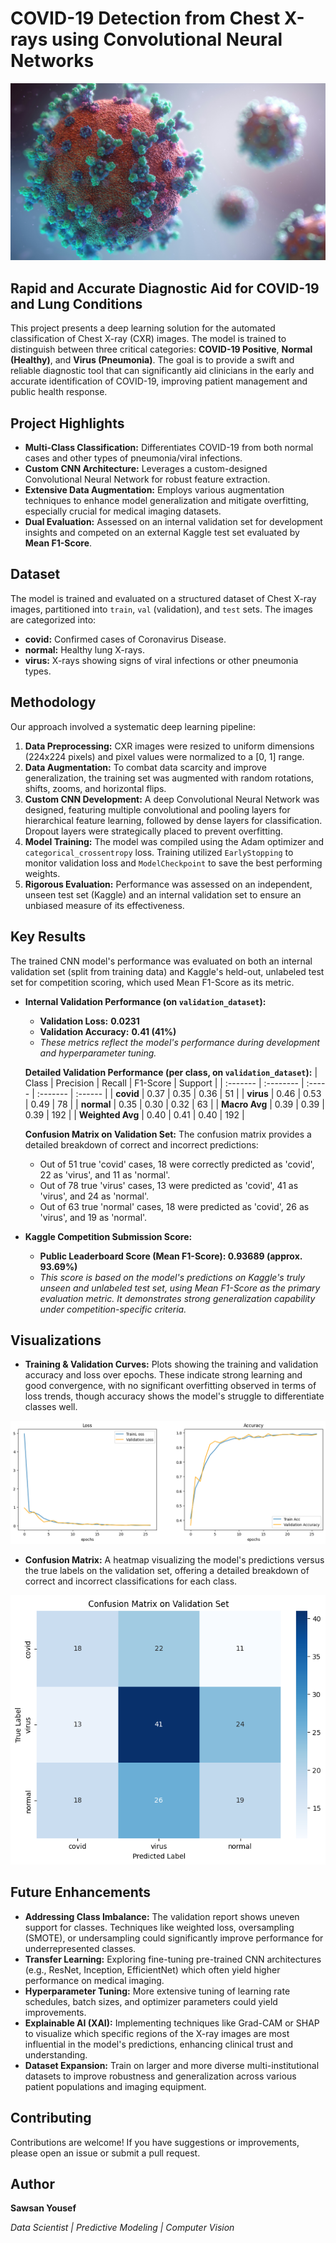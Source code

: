 # COVID-19 Detection from Chest X-rays using Convolutional Neural Networks

![](https://github.com/SawsanYusuf/COVID-19-Detection-using-CNN/blob/main/Images/cover.jpg)

## Rapid and Accurate Diagnostic Aid for COVID-19 and Lung Conditions

This project presents a deep learning solution for the automated classification of Chest X-ray (CXR) images. The model is trained to distinguish between three critical categories: **COVID-19 Positive**, **Normal (Healthy)**, and **Virus (Pneumonia)**. The goal is to provide a swift and reliable diagnostic tool that can significantly aid clinicians in the early and accurate identification of COVID-19, improving patient management and public health response.

## Project Highlights

* **Multi-Class Classification:** Differentiates COVID-19 from both normal cases and other types of pneumonia/viral infections.
* **Custom CNN Architecture:** Leverages a custom-designed Convolutional Neural Network for robust feature extraction.
* **Extensive Data Augmentation:** Employs various augmentation techniques to enhance model generalization and mitigate overfitting, especially crucial for medical imaging datasets.
* **Dual Evaluation:** Assessed on an internal validation set for development insights and competed on an external Kaggle test set evaluated by **Mean F1-Score**.

## Dataset

The model is trained and evaluated on a structured dataset of Chest X-ray images, partitioned into `train`, `val` (validation), and `test` sets. The images are categorized into:
* **covid:** Confirmed cases of Coronavirus Disease.
* **normal:** Healthy lung X-rays.
* **virus:** X-rays showing signs of viral infections or other pneumonia types.

## Methodology

Our approach involved a systematic deep learning pipeline:

1.  **Data Preprocessing:** CXR images were resized to uniform dimensions (224x224 pixels) and pixel values were normalized to a [0, 1] range.
2.  **Data Augmentation:** To combat data scarcity and improve generalization, the training set was augmented with random rotations, shifts, zooms, and horizontal flips.
3.  **Custom CNN Development:** A deep Convolutional Neural Network was designed, featuring multiple convolutional and pooling layers for hierarchical feature learning, followed by dense layers for classification. Dropout layers were strategically placed to prevent overfitting.
4.  **Model Training:** The model was compiled using the Adam optimizer and `categorical_crossentropy` loss. Training utilized `EarlyStopping` to monitor validation loss and `ModelCheckpoint` to save the best performing weights.
5.  **Rigorous Evaluation:** Performance was assessed on an independent, unseen test set (Kaggle) and an internal validation set to ensure an unbiased measure of its effectiveness.

## Key Results

The trained CNN model's performance was evaluated on both an internal validation set (split from training data) and Kaggle's held-out, unlabeled test set for competition scoring, which used Mean F1-Score as its metric.

* **Internal Validation Performance (on `validation_dataset`):**
    * **Validation Loss:** **0.0231**
    * **Validation Accuracy:** **0.41 (41%)**
    * *These metrics reflect the model's performance during development and hyperparameter tuning.*

    **Detailed Validation Performance (per class, on `validation_dataset`):**
    | Class    | Precision | Recall | F1-Score | Support |
    | :------- | :-------- | :----- | :------- | :------ |
    | **covid** | 0.37      | 0.35   | 0.36     | 51      |
    | **virus** | 0.46      | 0.53   | 0.49     | 78      |
    | **normal** | 0.35      | 0.30   | 0.32     | 63      |
    | **Macro Avg** | 0.39      | 0.39   | 0.39     | 192     |
    | **Weighted Avg** | 0.40      | 0.41   | 0.40     | 192     |

    **Confusion Matrix on Validation Set:**
    The confusion matrix provides a detailed breakdown of correct and incorrect predictions:
    * Out of 51 true 'covid' cases, 18 were correctly predicted as 'covid', 22 as 'virus', and 11 as 'normal'.
    * Out of 78 true 'virus' cases, 13 were predicted as 'covid', 41 as 'virus', and 24 as 'normal'.
    * Out of 63 true 'normal' cases, 18 were predicted as 'covid', 26 as 'virus', and 19 as 'normal'.

* **Kaggle Competition Submission Score:**
    * **Public Leaderboard Score (Mean F1-Score): 0.93689 (approx. 93.69%)**
    * *This score is based on the model's predictions on Kaggle's truly unseen and unlabeled test set, using Mean F1-Score as the primary evaluation metric. It demonstrates strong generalization capability under competition-specific criteria.*

## Visualizations

* **Training & Validation Curves:** Plots showing the training and validation accuracy and loss over epochs. These indicate strong learning and good convergence, with no significant overfitting observed in terms of loss trends, though accuracy shows the model's struggle to differentiate classes well.

![](https://github.com/SawsanYusuf/covid-chest-xray-detection/blob/main/Images/performance.png)

* **Confusion Matrix:** A heatmap visualizing the model's predictions versus the true labels on the validation set, offering a detailed breakdown of correct and incorrect classifications for each class.

![](https://github.com/SawsanYusuf/covid-chest-xray-detection/blob/main/Images/confusion.png)


## Future Enhancements

* **Addressing Class Imbalance:** The validation report shows uneven support for classes. Techniques like weighted loss, oversampling (SMOTE), or undersampling could significantly improve performance for underrepresented classes.
* **Transfer Learning:** Exploring fine-tuning pre-trained CNN architectures (e.g., ResNet, Inception, EfficientNet) which often yield higher performance on medical imaging.
* **Hyperparameter Tuning:** More extensive tuning of learning rate schedules, batch sizes, and optimizer parameters could yield improvements.
* **Explainable AI (XAI):** Implementing techniques like Grad-CAM or SHAP to visualize which specific regions of the X-ray images are most influential in the model's predictions, enhancing clinical trust and understanding.
* **Dataset Expansion:** Train on larger and more diverse multi-institutional datasets to improve robustness and generalization across various patient populations and imaging equipment.

## Contributing

Contributions are welcome! If you have suggestions or improvements, please open an issue or submit a pull request.


## Author
**Sawsan Yousef** 

*Data Scientist | Predictive Modeling | Computer Vision*
